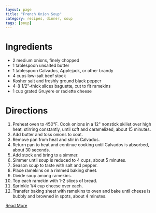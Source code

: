 ```yaml
---
layout: page
title: "French Onion Soup"
category: recipes, dinner, soup
tags: [soup]
---
```


# Ingredients

* 2 medium onions, finely chopped
* 1 tablespoon unsalted butter
* 1 tablespoon Calvados, Applejack, or other brandy
* 4 cups low-salt beef stock
* Kosher salt and freshly ground black pepper
* 4–8 1/2"-thick slices baguette, cut to fit ramekins
* 1 cup grated Gruyère or raclette cheese

# Directions

1. Preheat oven to 450°F. Cook onions in a 12" nonstick skillet over high heat, stirring constantly, until soft and caramelized, about 15 minutes. 
1. Add butter and toss onions to coat. 
1. Remove pan from heat and stir in Calvados. 
1. Return pan to heat and continue cooking until Calvados is absorbed, about 30 seconds. 
1. Add stock and bring to a simmer. 
1. Simmer until soup is reduced to 4 cups, about 5 minutes. 
1. Season soup to taste with salt and pepper.
1. Place ramekins on a rimmed baking sheet. 
1. Divide soup among ramekins. 
1. Top each ramekin with 1-2 slices of bread. 
1. Sprinkle 1/4 cup cheese over each. 
1. Transfer baking sheet with ramekins to oven and bake until cheese is bubbly and browned in spots, about 4 minutes.

[Read More](http://www.epicurious.com:80/recipes/food/views/French-Onion-Soup-367757#ixzz1pmpimVd0)